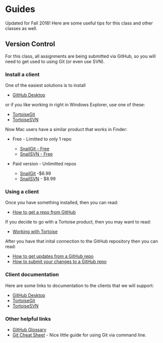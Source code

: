 # Guides

Updated for Fall 2016! Here are some useful tips for this class and other classes as well. 

## Version Control

For this class, all assignments are being submitted via GitHub, so you will need to get used to using Git (or even use SVN).

### Install a client

One of the easiest solutions is to install 
* [GitHub Desktop](https://desktop.github.com/)

or if you like working in right in Windows Explorer, use one of these:

* [TortoiseGit](Installing-TortoiseGIT/README.md)
* [TortoiseSVN](Installing-TortoiseSVN/README.md)

Now Mac users have a similar product that works in Finder:

* Free - Limitted to only 1 repo 
  * [SnailGit - Free](https://itunes.apple.com/us/app/snailgit-free-git-client-finder/id1099475282?mt=12)
  * [SnailSVN - Free](https://itunes.apple.com/us/app/snailsvn-free-svn-client-finder/id1063090543?mt=12)

* Paid version - Unlimitted repos
  * [SnailGit](https://itunes.apple.com/us/app/snailgit/id847260112?l=en&mt=12#) -$6.99
  * [SnailSVN](https://itunes.apple.com/us/app/snailsvn/id847259925?ls=1&mt=12#) - $8.99

### Using a client 

Once you have something installed, then you can read:
* [How to get a repo from GitHub](Getting-Stuff/README.md) 

If you decide to go with a Tortoise product, then you may want to read:
* [Working with Tortoise](Working-With-Tortoise/README.md)

After you have that inital connection to the GitHub repository then you can read:
* [How to get updates from a GitHub repo](Updating-From-GitHub/README.md)
* [How to submit your changes to a GitHub repo](Sending-Stuff/README.md)

### Client documentation

Here are some links to documentation to the clients that we will support:
* [GitHub Desktop](https://help.github.com/desktop/guides/contributing/)
* [TortoiseGit](https://tortoisegit.org/docs/tortoisegit/)
* [TortoiseSVN](http://tortoisesvn.net/docs/release/TortoiseSVN_en/index.html)

### Other helpful links
* [GitHub Glossary](https://help.github.com/articles/github-glossary/)
* [Git Cheat Sheet](http://www.git-tower.com/blog/git-cheat-sheet/) - Nice little guide for using Git via command line.
